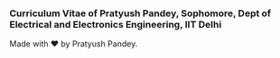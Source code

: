 ### Curriculum Vitae of Pratyush Pandey, Sophomore, Dept of Electrical and Electronics Engineering, IIT Delhi

Made with ♥ by Pratyush Pandey.

